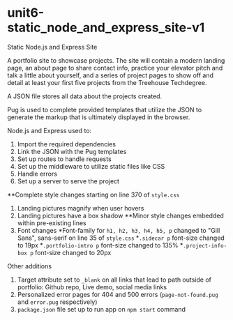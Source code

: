 # unit6-static_node_and_express_site-v1
 
Static Node.js and Express Site

A portfolio site to showcase projects. The site will contain a modern landing page, an about page to share contact info, practice your elevator pitch and talk a little about yourself, and a series of project pages to show off and detail at least your first five projects from the Treehouse Techdegree.

A JSON file stores all data about the projects created.

Pug is used to complete provided templates that utilize the JSON to generate the markup that is ultimately displayed in the browser.

Node.js and Express used to:

1. Import the required dependencies
2. Link the JSON with the Pug templates
3. Set up routes to handle requests
4. Set up the middleware to utilize static files like CSS
5. Handle errors
6. Set up a server to serve the project

**Complete style changes starting on line 370 of `style.css`
1. Landing pictures magnify when user hovers 
2. Landing pictures have a box shadow
**Minor style changes embedded within pre-existing lines
1. Font changes
    *Font-family for `h1, h2, h3, h4, h5, p` changed to "Gill Sans", sans-serif on line 35 of `style.css`
    *`.sidecar p` font-size changed to 19px
    *`.portfolio-intro p` font-size changed to 135%
    *`.project-info-box p` font-size changed to 20px

Other additions
1. Target attribute set to `_blank` on all links that lead to path outside of portfolio: Github repo, Live demo, social media links
2. Personalized error pages for 404 and 500 errors (`page-not-found.pug` and `error.pug` respectively)
3. `package.json` file set up to run app on `npm start` command
